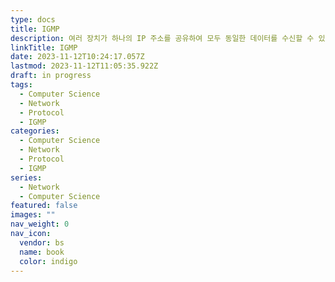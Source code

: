 ```yaml
---
type: docs
title: IGMP
description: 여러 장치가 하나의 IP 주소를 공유하여 모두 동일한 데이터를 수신할 수 있도록 하는 네트워크 계층 프로토콜
linkTitle: IGMP
date: 2023-11-12T10:24:17.057Z
lastmod: 2023-11-12T11:05:35.922Z
draft: in progress
tags:
  - Computer Science
  - Network
  - Protocol
  - IGMP
categories:
  - Computer Science
  - Network
  - Protocol
  - IGMP
series:
  - Network
  - Computer Science
featured: false
images: ""
nav_weight: 0
nav_icon:
  vendor: bs
  name: book
  color: indigo
---
```


